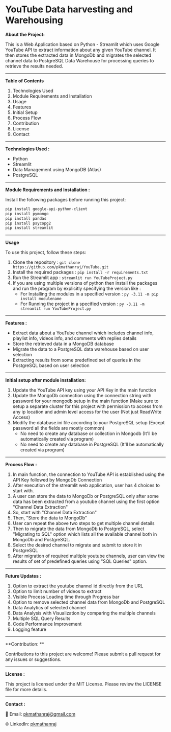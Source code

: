# YouTube Data harvesting and Warehousing

**About the Project:**

This is a Web Application based on Python - Streamlit which uses Google YouTube API to extract information about any given YouTube channel. It then stores the extracted data in MongoDb and migrates the selected channel data to PostgreSQL Data Warehouse for processing queries to retrieve the results needed.

---

**Table of Contents**

1. Technologies Used
2. Module Requirements and Installation
3. Usage
4. Features
5. Initial Setup
6. Process Flow
7. Contribution
8. License
9. Contact

---

**Technologies Used :**
- Python 
- Streamlit
- Data Management using MongoDB (Atlas)
- PostgreSQL

---

**Module Requirements and Installation :**

Install the following packages before running this project:
```python
pip install google-api-python-client
pip install pymongo
pip install pandas
pip install psycopg2
pip install streamlit
```

---

**Usage**

To use this project, follow these steps:

1. Clone the repository : ```git clone https://github.com/pkmathanraj/YouTube.git```
2. Install the required packages : ```pip install -r requirements.txt```
3. Run the Streamlit app : ```streamlit run YouTubeProject.py```
4. If you are using multiple versions of python then install the packages and run the program by explicitly specifying the version like :
   - For Installing the modules in a specified version : ```py -3.11 -m pip install modulename```
   - For Running the project in a specified version : ```py -3.11 -m streamlit run YouTubeProject.py```

---

**Features :**

- Extract data about a YouTube channel which includes channel info, playlist info, videos info, and comments with replies details
- Store the retrieved data in a MongoDB database
- Migrate the data to a PostgreSQL data warehouse based on user selection
- Extracting results from some predefined set of queries in the PostgreSQL based on user selection
----
**Initial setup after module installation:**
1. Update the YouTube API key using your API Key in the main function
2. Update the MongoDb connection using the connection string with password for your mongodb setup in the main function (Make sure to setup a separate cluster for this project with permission to access from any ip location and admin level access for the user (Not just ReadWrite Access)
3. Modify the database.ini file according to your PostgreSQL setup (Except password all the fields are mostly common)
   * No need to create any database or collection in Mongodb (It'll be automatically created via program)
   * No need to create any database in PostgreSQL (It'll be automatically created via program)
---
**Process Flow :**
1. In main function, the connection to YouTube API is established using the API Key followed by MongoDb Connection
2. After execution of the streamlit web application, user has 4 choices to start with.
3. A user can store the data to MongoDb or PostgreSQL only after some data has been extracted from a youtube channel using the first option "Channel Data Extraction"
4. So, start with "Channel Data Extraction"
5. Then, "Store the data to MongoDb"
6. User can repeat the above two steps to get multiple channel details
7. Then to migrate the data from MongoDb to PostgreSQL, select "Migrating to SQL" option which lists all the available channel both in MongoDb and PostgreSQL.
8. Select the desired channel to migrate and submit to store it in PostgreSQL
9. After migration of required multiple youtube channels, user can view the results of set of predefined queries using "SQL Queries" option.

---

**Future Updates :**
1. Option to extract the youtube channel id directly from the URL
2. Option to limit number of videos to extract
3. Visible Process Loading time through Progress bar
4. Option to remove selected channel data from MongoDb and PostgreSQL
5. Data Analytics of selected channel
6. Data Analysis with Visualization by comparing the multiple channels
7. Multiple SQL Query Results
8. Code Performance Improvement
9. Logging feature

---

**Contribution: **

Contributions to this project are welcome! Please submit a pull request for any issues or suggestions.

---


**License :**

This project is licensed under the MIT License. Please review the LICENSE file for more details.

---

**Contact :**

📧 Email: pkmathanraj@gmail.com 

🌐 LinkedIn: [pkmathanraj](https://www.linkedin.com/in/pkmathanraj/)
